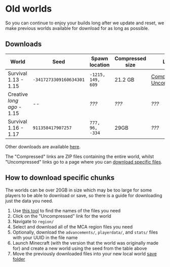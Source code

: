 # Old worlds

So you can continue to enjoy your builds long after we update and reset, we make previous worlds available for download for as long as possible.


## Downloads

| World                      | Seed                   | Spawn location    | Compressed size | Links                                                                                                    |
| -------------------------- | ---------------------- | ----------------- | --------------- | -------------------------------------------------------------------------------------------------------- |
| Survival 1.13 - 1.15       | `-3417273309160634301` | `-1215, 149, 609` | 21.2 GB         | [Compressed](https://l4c.link/13-15-survival-zip), [Uncompressed](https://l4c.link/13-15-survival-files) |
| Creative *long ago* - 1.15 | --                     | *???*             | *???*           | *???*                                                                                                    |
| Survival 1.16 - 1.17       | `911358417907257`      | `777, 96, -334`   | 29GB            | *???*                                                                                                    |

Other downloads are available [here](https://l4c.link/13world).

The "Compressed" links are ZIP files containing the entire world, whilst "Uncompressed" links go to a page where you can [download specific files](#how-to-download-specific-chunks). 

## How to download specific chunks

The worlds can be over 20GB in size which may be too large for some players to be able to download or save, so there is a guide for downloading just the data you need.

1. Use [this tool](https://dinnerbone.com/minecraft/tools/coordinates/) to find the names of the files you need
2. Click on the "Uncompressed" link for the world
3. Navigate to `region/`
4. Select and download all of the MCA region files you need
5. Optionally, download the `advancements/`, `playerdata/`, and `stats/` files with your UUID in the file name
6. Launch Minecraft (with the version that the world was originally made for) and create a new world using the seed from the table above
7. Move the previously downloaded files into your new local world [save folder](https://www.howtogeek.com/207484/how-to-find-your-minecraft-saved-games-folder/)